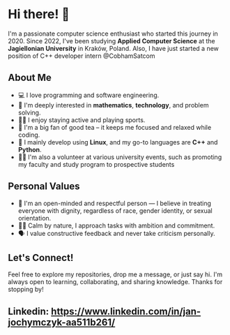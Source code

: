 # Hi there! 👋

I'm a passionate computer science enthusiast who started this journey in 2020. Since 2022, I've been studying **Applied Computer Science** at the **Jagiellonian University** in Kraków, Poland.
Also, I have just started a new position of C++ developer intern @CobhamSatcom
## About Me

- 💻 I love programming and software engineering.
- 🧠 I'm deeply interested in **mathematics**, **technology**, and problem solving.
- 🏃‍♂️ I enjoy staying active and playing sports.
- 🍵 I'm a big fan of good tea – it keeps me focused and relaxed while coding.
- 🐧 I mainly develop using **Linux**, and my go-to languages are **C++** and **Python**.
- 🙋‍♂️ I'm also a volunteer at various university events, such as promoting my faculty and study program to prospective students

## Personal Values

- 🤝 I'm an open-minded and respectful person — I believe in treating everyone with dignity, regardless of race, gender identity, or sexual orientation.
- 🧘‍♂️ Calm by nature, I approach tasks with ambition and commitment.
- 🗣 I value constructive feedback and never take criticism personally.

## Let's Connect!

Feel free to explore my repositories, drop me a message, or just say hi. I'm always open to learning, collaborating, and sharing knowledge.
Thanks for stopping by!
 
## Linkedin: https://www.linkedin.com/in/jan-jochymczyk-aa511b261/

